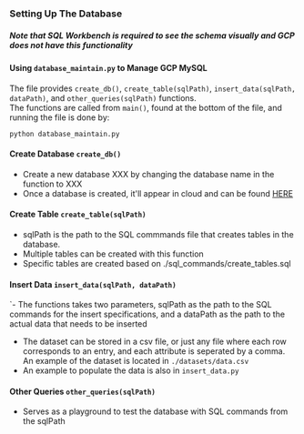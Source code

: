 ### Setting Up The Database

##### Note that SQL Workbench is required to see the schema visually and GCP does not have this functionality

#### Using `database_maintain.py` to Manage GCP MySQL
The file provides `create_db()`, `create_table(sqlPath)`, `insert_data(sqlPath, dataPath)`, and `other_queries(sqlPath)` functions. \
The functions are called from `main()`, found at the bottom of the file, and running the file is done by:
```
python database_maintain.py
```

#### Create Database `create_db()`
- Create a new database XXX by changing the database name in the function to XXX
- Once a database is created, it'll appear in cloud and can be found [HERE](https://console.cloud.google.com/sql/instances/me-in-loo/databases?project=dynamic-branch-308302)


#### Create Table `create_table(sqlPath)`
- sqlPath is the path to the SQL commmands file that creates tables in the database. 
- Multiple tables can be created with this function
- Specific tables are created based on ./sql_commands/create_tables.sql


#### Insert Data `insert_data(sqlPath, dataPath)`
`- The functions takes two parameters, sqlPath as the path to the SQL commands for the insert specifications, and a dataPath as the path to the actual data that needs to be inserted
- The dataset can be stored in a csv file, or just any file where each row corresponds to an entry, and each attribute is seperated by a comma. An example of the dataset is located in `./datasets/data.csv`
- An example to populate the data is also in `insert_data.py`


#### Other Queries `other_queries(sqlPath)`
- Serves as a playground to test the database with SQL commands from the sqlPath
